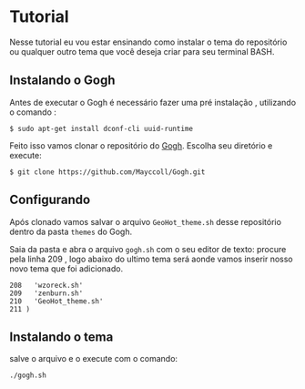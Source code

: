 # Tutorial

Nesse tutorial eu vou estar ensinando como instalar o tema do repositório ou qualquer outro tema que você deseja criar para seu terminal BASH.

## Instalando o Gogh

Antes de executar o Gogh é necessário fazer uma pré instalação , utilizando o comando :

`
$ sudo apt-get install dconf-cli uuid-runtime
`

Feito isso vamos clonar o repositório do [Gogh](https://github.com/Mayccoll/Gogh). Escolha seu diretório e execute:

`
$ git clone https://github.com/Mayccoll/Gogh.git
`
## Configurando

Após clonado vamos salvar o arquivo `GeoHot_theme.sh` desse repositório dentro da pasta `themes` do Gogh.

Saia da pasta e abra o arquivo `gogh.sh` com o seu editor de texto: procure pela linha 209 , logo abaixo do ultimo tema será aonde vamos inserir nosso novo tema que foi adicionado.

```
208   'wzoreck.sh'
209   'zenburn.sh'
210   'GeoHot_theme.sh'
211 )
```

## Instalando o tema

salve o arquivo e o execute com o comando:

`./gogh.sh`

